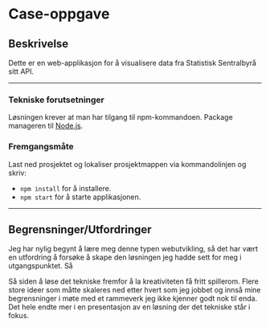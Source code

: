 # Case-oppgave
## Beskrivelse
Dette er en web-applikasjon for å visualisere data fra Statistisk Sentralbyrå sitt API.
___

### Tekniske forutsetninger
Løsningen krever at man har tilgang til npm-kommandoen. Package manageren til [Node.js](https://nodejs.org/en/download/).

### Fremgangsmåte
Last ned prosjektet og lokaliser prosjektmappen via kommandolinjen og skriv:
* `npm install` for å installere.
* `npm start` for å starte applikasjonen.
___

## Begrensninger/Utfordringer
Jeg har nylig begynt å lære meg denne typen webutvikling, så det har vært en utfordring å forsøke å skape den løsningen jeg hadde sett for meg i utgangspunktet. Så 

Så siden  å løse det tekniske fremfor å la kreativiteten få fritt spillerom.
Flere store ideer som måtte skaleres ned etter hvert som jeg jobbet og innså mine begrensninger i møte med et rammeverk jeg ikke kjenner godt nok til enda.
Det hele endte mer i en presentasjon av en løsning der det tekniske står i fokus.
